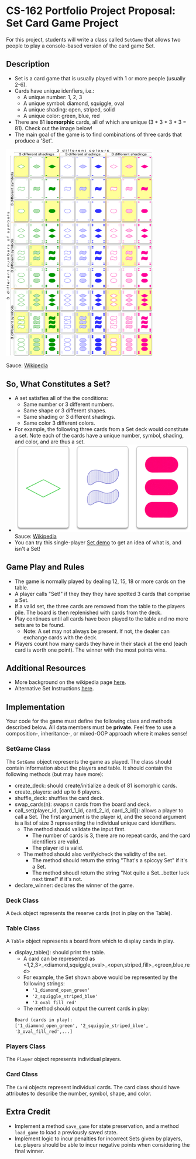 # CS-162 Portfolio Project Proposal: Set Card Game Project
For this project, students will write a class called `SetGame` that allows two people to play a console-based version of the card game Set.

## Description
* Set is a card game that is usually played with 1 or more people (usually 2-6).
* Cards have unique idenfiers, i.e.:
  * A unique number: 1, 2, 3
  * A unique symbol: diamond, squiggle, oval
  * A unique shading: open, striped, solid
  * A unique color: green, blue, red
* There are 81 **isomorphic** cards, all of which are unique (3 * 3 * 3 * 3 = 81). Check out the image below! 
* The main goal of the game is to find combinations of three cards that produce a 'Set'. 

<img alt="Set-Isomorphic-Cards" src="./assets/set-isomorphic.svg" width="400"/>

Sauce: [Wikipedia](https://en.wikipedia.org/wiki/Set_(card_game))

## So, What Constitutes a Set?
* A set satisfies all of the the conditions:
  * Same number or 3 different numbers. 
  * Same shape or 3 different shapes.
  * Same shading or 3 different shadings.
  * Same color 3 different colors. 
* For example, the following three cards from a Set deck would constitute a set. Note each of the cards have a unique number, symbol, shading, and color, and are thus a set. 
 * ![Set](./assets/set.png)
 Sauce: [Wikipedia](https://en.wikipedia.org/wiki/Set_(card_game))
* You can try this single-player [Set demo](http://www.setgame.com/set/puzzle) to get an idea of what is, and isn't a Set!

## Game Play and Rules
* The game is normally played by dealing 12, 15, 18 or more cards on the table. 
* A player calls "Set!" if they they they have spotted 3 cards that comprise a Set.
* If a valid set, the three cards are removed from the table to the players pile. The board is then replenished with cards from the deck. 
* Play continues until all cards have been played to the table and no more sets are to be found.
  * Note: A set may not always be present. If not, the dealer can exchange cards with the deck. 
* Players count how many cards they have in their stack at the end (each card is worth one point). The winner with the most points wins. 

## Additional Resources
* More background on the wikipedia page [here](https://en.wikipedia.org/wiki/Set_(card_game)).
* Alternative Set Instructions [here](https://www.setgame.com/sites/default/files/instructions/SET%20INSTRUCTIONS%20-%20ENGLISH.pdf).

## Implementation
Your code for the game must define the following class and methods described below. All data members must be **private**. Feel free to use a composition-, inheritance-, or mixed-OOP approach where it makes sense!

### SetGame Class 
The `SetGame` object represents the game as played. The class should contain information about the players and table. It should contain the following methods (but may have more):
* create_deck: should create/initialize a deck of 81 isomorphic cards. 
* create_players: add up to 6 players.
* shuffle_deck: shuffles the card deck.
* swap_cards(n): swaps n cards from the board and deck.
* call_set(player_id, [card_1_id, card_2_id, card_3_id]): allows a player to call a Set. The first argument is the player id, and the second argument is a list of size 3 representing the individual unique card identifiers.
  * The method should validate the input first.
    * The number of cards is 3, there are no repeat cards, and the card identifiers are valid.
    * The player id is valid.
  * The method should also verify/check the validity of the set.
    * The method should return the string "That's a spiccyy Set" if it's a Set.
    * The method shoudl return the string "Not quite a Set...better luck next time!" if it's not.
* declare_winner: declares the winner of the game. 

### Deck Class
A `Deck` object represents the reserve cards (not in play on the Table).

### Table Class
A `Table` object represents a board from which to display cards in play.
* display_table(): should print the table.
  * A card can be represented as <1,2,3>\_<diamond,squiggle,oval>\_<open,striped,fill>\_<green,blue,red>
  * For example, the Set shown above would be represented by the following strings:
    * `'1_diamond_open_green'`
    * `'2_squiggle_striped_blue'`
    * `'3_oval_fill_red'`
  * The method should output the current cards in play:
  ```
  Board (cards in play):
  ['1_diamond_open_green', '2_squiggle_striped_blue', '3_oval_fill_red',...]
  ```

### Players Class
The `Player` object represents individual players.

### Card Class
The `Card` objects represent individual cards. The card class should have attributes to describe the number, symbol, shape, and color. 

## Extra Credit
* Implement a method `save_game` for state preservation, and a method `load_game` to load a previously saved state.
* Implement logic to incur penalties for incorrect Sets given by players, i.e. players should be able to incur negative points when considering the final winner.


